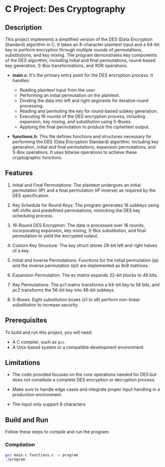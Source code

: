 # C Project: Des Cryptography

## Description
This project implements a simplified version of the DES (Data Encryption Standard) algorithm in C. It takes an 8-character plaintext input and a 64-bit key to perform encryption through multiple rounds of permutations, substitutions, and key mixing. The program demonstrates key components of the DES algorithm, including initial and final permutations, round-based key generation, S-Box transformations, and XOR operations.
- **main.c**: It's the primary entry point for the DES encryption process. It handles:
    - Reading plaintext input from the user.
    - Performing an initial permutation on the plaintext.
    - Dividing the data into left and right segments for iterative round processing.
    - Reading and permuting the key for round-based subkey generation.
    - Executing 16 rounds of the DES encryption process, including expansion, key mixing, and substitution using S-Boxes.
    - Applying the final permutation to produce the ciphertext output.

- **functions.h**: This file defines functions and structures necessary for performing the DES (Data Encryption Standard) algorithm, including key generation, initial and final permutations, expansion permutations, and S-Box operations. It uses bitwise operations to achieve these cryptographic functions.

## Features 
1. Initial and Final Permutations: The plaintext undergoes an initial permutation (IP) and a final permutation (IP inverse) as required by the DES specification.

2. Key Schedule for Round Keys: The program generates 16 subkeys using left shifts and predefined permutations, mimicking the DES key scheduling process.

3. 16-Round DES Encryption: The data is processed over 16 rounds, incorporating expansion, key mixing, S-Box substitution, and final permutation to yield the encrypted output.

4. Custom Key Structure: The key struct stores 28-bit left and right halves of a key.

5. Initial and Inverse Permutations: Functions for the initial permutation (ip) and the inverse permutation (ipI) are implemented as 8x8 matrices.

6. Expansion Permutation: The ex matrix expands 32-bit blocks to 48 bits.

7. Key Permutations: The pc1 matrix transforms a 64-bit key to 56 bits, and pc2 transforms the 56-bit key into 48-bit subkeys.

8. S-Boxes: Eight substitution boxes (s1 to s8) perform non-linear substitution to increase security.

## Prerequisites
To build and run this project, you will need:
- A C compiler, such as `gcc`.
- A Unix-based system or a compatible development environment.

## Limitations
- The code provided focuses on the core operations needed for DES but does not constitute a complete DES encryption or decryption process.

- Make sure to handle edge cases and integrate proper input handling in a production environment.

- The input only support 8 characters

## Build and Run
Follow these steps to compile and run the program:

### Compilation
```bash
gcc main.c functions.c -o program
./program
